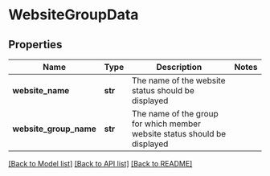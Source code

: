 # WebsiteGroupData

## Properties
Name | Type | Description | Notes
------------ | ------------- | ------------- | -------------
**website_name** | **str** | The name of the website status should be displayed | 
**website_group_name** | **str** | The name of the group for which member website status should be displayed | 

[[Back to Model list]](../README.md#documentation-for-models) [[Back to API list]](../README.md#documentation-for-api-endpoints) [[Back to README]](../README.md)

